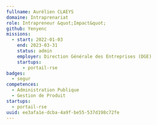 ```yaml
---
fullname: Aurélien CLAEYS
domaine: Intraprenariat
role: Intrapreneur &quot;Impact&quot;
github: Yenyenc
missions:
  - start: 2022-01-03
    end: 2023-03-31
    status: admin
    employer: Direction Générale des Entreprises (DGE)
    startups:
      - portail-rse
badges:
  - segur
competences:
  - Administration Publique
  - Gestion de Produit
startups:
  - portail-rse
uuid: ee3afa1e-dcba-4a9f-be55-537d198c72fe
---
```

